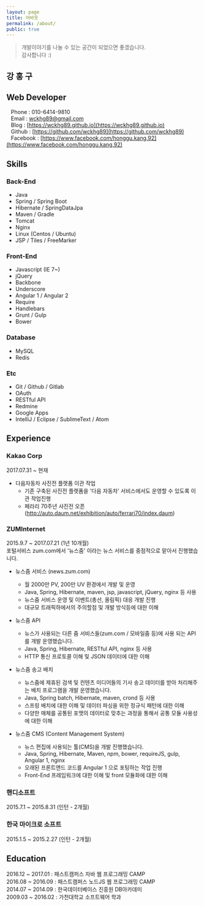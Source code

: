 ```yaml
---
layout: page
title: 어바웃
permalink: /about/
public: true
---
```


> 개발이야기를 나눌 수 있는 공간이 되었으면 좋겠습니다. <br/> 감사합니다 :)


강 홍 구
----------------

Web Developer
----------------

&nbsp;&nbsp; Phone : 010-6414-9810 <br/>
&nbsp;&nbsp; Email : wckhg89@gmail.com <br/>
&nbsp;&nbsp; Blog : [https://wckhg89.github.io](https://wckhg89.github.io) <br/>
&nbsp;&nbsp; Github : [https://github.com/wckhg89](https://github.com/wckhg89) <br/>
&nbsp;&nbsp; Facebook : [https://www.facebook.com/honggu.kang.92](https://www.facebook.com/honggu.kang.92)

Skills
-------

### Back-End
* Java
* Spring / Spring Boot
* Hibernate / SpringDataJpa
* Maven / Gradle
* Tomcat
* Nginx
* Linux (Centos / Ubuntu)
* JSP / Tiles / FreeMarker

### Front-End
* Javascript (IE 7~)
* jQuery
* Backbone
* Underscore
* Angular 1 / Angular 2
* Require
* Handlebars
* Grunt / Gulp
* Bower

### Database
* MySQL
* Redis


### Etc
* Git / Github / Gitlab
* OAuth
* RESTful API
* Redmine
* Google Apps
* IntelliJ / Eclipse / SublimeText / Atom

Experience
-----------

### Kakao Corp
2017.07.31 ~ 현재 <br/>

* 다음자동차 사진전 플랫폼 이관 작업
  - 기존 구축된 사진전 플랫폼을 '다음 자동차' 서비스에서도 운영할 수 있도록 이관 작업진행
  - 페라리 70주년 사진전 오픈 (http://auto.daum.net/exhibition/auto/ferrari70/index.daum)

### ZUMInternet
2015.9.7 ~ 2017.07.21 (1년 10개월) <br/>
포털서비스 zum.com에서 '뉴스줌' 이라는 뉴스 서비스를 중점적으로 맡아서 진행했습니다.


* 뉴스줌 서비스 (news.zum.com)
  - 월 2000만 PV, 200만 UV 환경에서 개발 및 운영
  - Java, Spring, Hibernate, maven, jsp, javascript, jQuery, nginx 등 사용
  - 뉴스줌 서비스 운영 및 이벤트(총선, 올림픽) 대응 개발 진행
  - 대규모 트래픽하에서의 주의할점 및 개발 방식등에 대한 이해


* 뉴스줌 API
  - 뉴스가 사용되는 다른 줌 서비스들(zum.com / 모바일줌 등)에 사용 되는 API를 개발 운영했습니다.
  - Java, Spring, Hibernate, RESTful API, nginx 등 사용
  - HTTP 통신 프로토콜 이해 및 JSON 데이터에 대한 이해


* 뉴스줌 송고 배치
  - 뉴스줌에 제휴된 검색 및 컨텐츠 미디어들의 기사 송고 데이터를 받아 처리해주는 배치 프로그램을 개발 운영했습니다.
  - Java, Spring batch, Hibernate, maven, crond 등 사용
  - 스프링 배치에 대한 이해 및 데이터 파싱을 위한 정규식 패턴에 대한 이해
  - 다양한 매체를 공통된 포맷의 데이터로 맞추는 과정을 통해서 공통 모듈 사용성에 대한 이해


* 뉴스줌 CMS (Content Management System)
  - 뉴스 편집에 사용되는 툴(CMS)을 개발 진행했습니다.
  - Java, Spring, Hibernate, Maven, npm, bower, requireJS, gulp, Angular 1, nginx
  - 오래된 프론트앤드 코드를 Angular 1 으로 포팅하는 작업 진행
  - Front-End 프레임워크에 대한 이해 및 front 모듈화에 대한 이해

### 핸디소프트
2015.7.1 ~ 2015.8.31 (인턴 - 2개월)

### 한국 마이크로 소프트
2015.1.5 ~ 2015.2.27 (인턴 - 2개월)



Education
---------
2016.12 ~ 2017.01 : 패스트캠퍼스 자바 웹 프로그래밍 CAMP <br/>
2016.08 ~ 2016.09 : 패스트캠퍼스 노드JS 웹 프로그래밍 CAMP <br/>
2014.07 ~ 2014.09 : 한국데이터베이스 진흥원 DB아카데미 <br/>
2009.03 ~ 2016.02 : 가천대학교 소프트웨어 학과 <br/>
